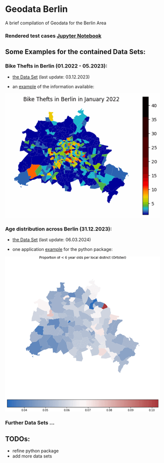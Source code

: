 # Geodata Berlin
A brief compilation of Geodata for the Berlin Area

### Rendered test cases [Jupyter Notebook](https://nbviewer.org/github/Lucky-0ne/test_nbviewer/blob/main/explore_python_package.ipynb#)

## Some Examples for the contained Data Sets:

### Bike Thefts in Berlin (01.2022 - 05.2023):
- [the Data Set](https://github.com/Lucky-0ne/geodata_berlin/blob/main/main/2022_2023_bikethefts/results/data_preprocessed/2022-2023_bikethefts_preprocessed.csv) (last update: 03.12.2023)
 
- an [example](https://github.com/Lucky-0ne/geodata_berlin/tree/main/main/2022_2023_bikethefts/results/further_results/gifs) of the information available:
  
<img src="https://github.com/Lucky-0ne/geodata_berlin/blob/main/main/2022_2023_bikethefts/results/further_results/gifs/bikethefts_heatmap.gif" width="500" height="auto">

### Age distribution across Berlin (31.12.2023):
- [the Data Set](https://github.com/Lucky-0ne/geodata_berlin/blob/main/main/python_package/geodata_berlin/data/local_districts/population_age_gender_Berlin_local_districts_20231231.csv) (last update: 06.03.2024)
 
- one application [example](https://github.com/Lucky-0ne/geodata_berlin/blob/main/main/python_package/usecase_example.ipynb) for the python package:
  
<img src="https://github.com/Lucky-0ne/geodata_berlin/blob/main/main/python_package/usecase_example_results/proportion_age_per_LD_selective/age_proportion_selective.gif" width="500" height="auto">

### Further Data Sets ...

## TODOs:
- refine python package
- add more data sets
